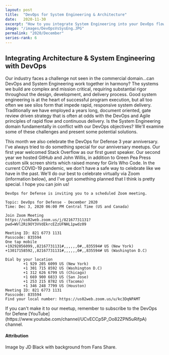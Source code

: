 ```yaml
---
layout: post
title:  "DevOps for System Engineering & Architecture"
date:   2020-11-30
excerpt: "How to you integrate System Engineering into your DevOps flow?"
image: "/images/DevOpsVsSysEng.JPG"
permalink: "2020/December"
series-rank: 6
---
```


## Integrating Architecture & System Engineering with DevOps
Our industry faces a challenge not seen in the commercial domain...can DevOps and System Engineering work together in harmony?  The systems we build are complex and mission critical, requiring substantial rigor throughout the design, development, and delivery process.  Good system engineering is at the heart of successful program execution, but all too often we see silos form that impede rapid, responsive system delivery.  Traditionally we have employed a years long, document oriented, gate review driven strategy that is often at odds with the DevOps and Agile principles of rapid flow and continuous delivery. Is the System Engineering domain fundamentally in conflict with our DevOps objectives?  We'll examine some of these challenges and present some potential solutions.

This month we also celebrate the DevOps for Defense 3 year anniversary.  I've always tried to do something special for our anniversary meetups.  Our first year welcomed Stack Overflow as our first guest speaker.  Our second year we hosted GitHub and John Willis, in addition to Green Pea Press custom silk screen shirts which raised money for Girls Who Code.  In the current COVID-19 pandemic, we don't have a safe way to celebrate like we have in the past.  We'll do our best to celebrate virtually via Zoom (information below), and I've got something planned that I think is pretty special.  I hope you can join us!

	DevOps for Defense is inviting you to a scheduled Zoom meeting.

	Topic: DevOps for Defense - December 2020
	Time: Dec 3, 2020 06:00 PM Central Time (US and Canada)

	Join Zoom Meeting
	https://us02web.zoom.us/j/82167731131?pwd=WVl2Ri9OY3VVdEkrcEZzUFNHL1pwdz09

	Meeting ID: 821 6773 1131
	Passcode: 835594
	One tap mobile
	+19292056099,,82167731131#,,,,,,0#,,835594# US (New York)
	+13017158592,,82167731131#,,,,,,0#,,835594# US (Washington D.C)

	Dial by your location
			+1 929 205 6099 US (New York)
			+1 301 715 8592 US (Washington D.C)
			+1 312 626 6799 US (Chicago)
			+1 669 900 6833 US (San Jose)
			+1 253 215 8782 US (Tacoma)
			+1 346 248 7799 US (Houston)
	Meeting ID: 821 6773 1131
	Passcode: 835594
	Find your local number: https://us02web.zoom.us/u/kc3DqNPAMT



<div class="box" markdown="1">
If you can't make it to our meetup, remember to subscribe to the DevOps for Defene [YouTube](https://www.youtube.com/channel/UCvECCp5P_Oo82ZPN5uRifpA) channel. 

</div>


#### Attribution

Image by JD Black with background from Fans Share.
